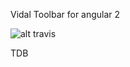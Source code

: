 Vidal Toolbar for angular 2

![alt travis](https://travis-ci.org/vidal-community/ng2-toolbar.svg?branch=master)

TDB